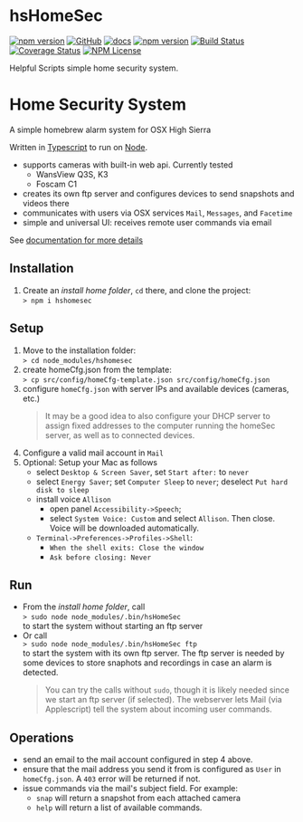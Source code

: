 hsHomeSec 
========
[![npm version](https://badge.fury.io/js/hshomesec.svg)](https://badge.fury.io/js/hshomesec)
[![GitHub](https://img.shields.io/badge/GitHub-hsHomeSec-blue.svg)](https://github.com/helpfulscripts/hsHomeSec)
[![docs](https://img.shields.io/badge/hsDocs-hsHomeSec-blue.svg)](https://helpfulscripts.github.io/hsHomeSec/#!/api/hsHomeSec/0)
[![npm version](https://badge.fury.io/js/hshomesec.svg)](https://badge.fury.io/js/hshomesec)
[![Build Status](https://travis-ci.org/HelpfulScripts/hsHomeSec.svg?branch=master)](https://travis-ci.org/HelpfulScripts/hsHomeSec)
[![Coverage Status](https://coveralls.io/repos/github/HelpfulScripts/hsHomeSec/badge.svg?branch=master)](https://coveralls.io/github/HelpfulScripts/hsHomeSec?branch=master)
[![NPM License](https://img.shields.io/badge/license-MIT-brightgreen.svg)](https://www.npmjs.com/package/hshomesec)

Helpful Scripts simple home security system.

# Home Security System
A simple homebrew alarm system for OSX High Sierra

Written in [Typescript](typescriptlang.org) to run on [Node](nodejs.org).
- supports cameras with built-in web api. Currently tested
    - WansView Q3S, K3
    - Foscam C1
- creates its own ftp server and configures devices to send snapshots and videos there
- communicates with users via OSX services `Mail`, `Messages`, and `Facetime`
- simple and universal UI: receives remote user commands via email

See [documentation for more details](http://helpfulscripts.github.io/hsHomeSec/#!/api/hsHomeSec/0)

## Installation
1. Create an *install home folder*, `cd` there, and clone the project:<br>
`> npm i hshomesec`<br>

## Setup
1. Move to the installation folder:<br>
`> cd node_modules/hshomesec`
2. create homeCfg.json from the template:<br>
`> cp src/config/homeCfg-template.json src/config/homeCfg.json`
3. configure `homeCfg.json` with server IPs and available devices (cameras, etc.)
   > It may be a good idea to also configure your DHCP server to assign fixed addresses to the computer running the homeSec server, as well as to connected devices.
4. Configure a valid mail account in `Mail`
5. Optional: Setup your Mac as follows
    - select `Desktop & Screen Saver`, set `Start after:` to `never`
    - select `Energy Saver`; set `Computer Sleep` to `never`; deselect `Put hard disk to sleep`
    - install voice `Allison`
        - open panel `Accessibility->Speech`; 
        - select `System Voice: Custom` and select `Allison`. Then close. 
        Voice will be downloaded automatically.
    - `Terminal->Preferences->Profiles->Shell`:
        - `When the shell exits: Close the window`
        - `Ask before closing: Never`

## Run
- From the *install home folder*, call<br>
    `> sudo node node_modules/.bin/hsHomeSec`<br>
    to start the system without starting an ftp server
- Or call<br>
    `> sudo node node_modules/.bin/hsHomeSec ftp`<br>
    to start the system with its own ftp server. The ftp server is needed 
    by some devices to store snaphots and recordings in case an alarm is 
    detected.
    > You can try the calls without `sudo`, though it is likely needed since we start an ftp server (if selected). 
    The webserver lets Mail (via Applescript) tell the system about incoming user commands.

## Operations
- send an email to the mail account configured in step 4 above.
- ensure that the mail address you send it from is configured as `User` in `homeCfg.json`. A `403` error will be returned if not.
- issue commands via the mail's subject field. For example:
   - `snap` will return a snapshot from each attached camera
   - `help` will return a list of available commands.

